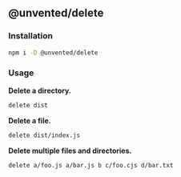 ## @unvented/delete

### Installation

```bash
npm i -D @unvented/delete
```

### Usage

**Delete a directory.**

```bash
delete dist
```

**Delete a file.**

```bash
delete dist/index.js
```

**Delete multiple files and directories.**

```bash
delete a/foo.js a/bar.js b c/foo.cjs d/bar.txt
```
